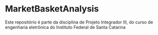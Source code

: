 # MarketBasketAnalysis
Este repositório é parte da disciplina de Projeto Integrador III, do curso de engenharia eletrônica do Instituto Federal de Santa Catarina
